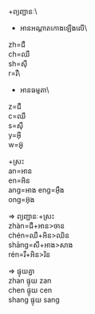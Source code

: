 +ព្យញ្ជានៈ\
+ អានអណ្តាតកោងឡើងលើ\

zh=ជឺ\
ch=ឈឺ\
sh=ស៊ឺ\
r=រឺ\

+ អានធម្មតា\

z=ជឺ\
c=ឈឺ\
s=ស៊ឺ\
y=អ៊ី\
w=អ៊ូ



+ស្រះ\
an=អាន\
en=អិន\
ang=អាង
eng=អ៊ឹង\
ong=អ៊ុង

=> ព្យញ្ជានៈ+ស្រះ\
zhàn=ជឺ+អាន>ចាន\
chén=ឈឺ+អិន>ឈិន\
shāng=សឺ+អាង>សាង\
rén=រឺ+អិន>រិន

=> ផ្ទុយគ្នា\
zhan ផ្ទុយ zan\
chen ផ្ទុយ cen\
shang ផ្ទុយ sang